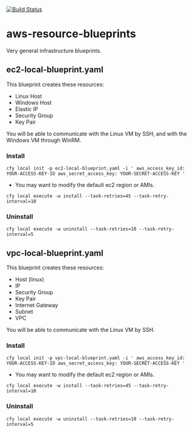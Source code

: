 [![Build Status](https://circleci.com/gh/cloudify-examples/aws-resource-blueprints.svg?style=shield&circle-token=:circle-token)](https://circleci.com/gh/cloudify-examples/aws-resource-blueprints)

# aws-resource-blueprints

Very general infrastructure blueprints.

## ec2-local-blueprint.yaml

This blueprint creates these resources:

* Linux Host
* Windows Host
* Elastic IP
* Security Group
* Key Pair

You will be able to communicate with the Linux VM by SSH, and with the Windows VM through WinRM.

### Install

`cfy local init -p ec2-local-blueprint.yaml -i '
aws_access_key_id: YOUR-ACCESS-KEY-ID
aws_secret_access_key: YOUR-SECRET-ACCESS-KEY
'`

* You may want to modify the default ec2 region or AMIs.

`cfy local execute -w install --task-retries=45 --task-retry-interval=10`

### Uninstall

`cfy local execute -w uninstall --task-retries=10 --task-retry-interval=5`


## vpc-local-blueprint.yaml

This blueprint creates these resources:

* Host (linux)
* IP
* Security Group
* Key Pair
* Internet Gateway
* Subnet
* VPC

You will be able to communicate with the Linux VM by SSH.

### Install

`cfy local init -p vpc-local-blueprint.yaml -i '
aws_access_key_id: YOUR-ACCESS-KEY-ID
aws_secret_access_key: YOUR-SECRET-ACCESS-KEY
'`

* You may want to modify the default ec2 region or AMIs.

`cfy local execute -w install --task-retries=45 --task-retry-interval=10`

### Uninstall

`cfy local execute -w uninstall --task-retries=10 --task-retry-interval=5`
